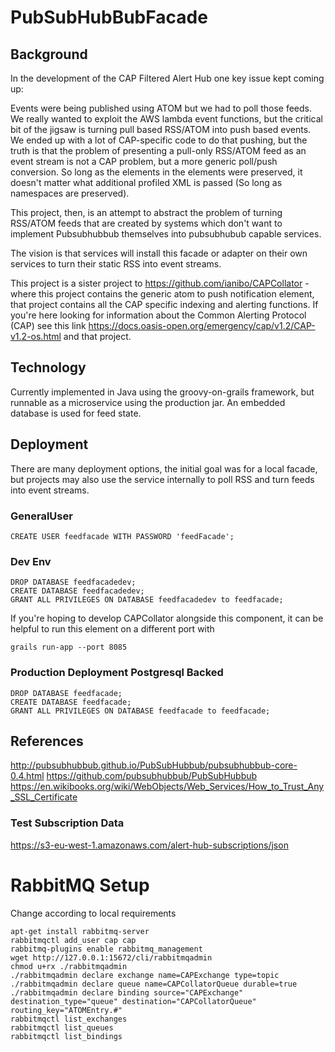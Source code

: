 # PubSubHubBubFacade

## Background

In the development of the CAP Filtered Alert Hub one key issue kept coming up:

Events were being published using ATOM but we had to poll those feeds. We really wanted to exploit the AWS
lambda event functions, but the critical bit of the jigsaw is turning pull based RSS/ATOM into push based
events. We ended up with a lot of CAP-specific code to do that pushing, but the truth is that the problem
of presenting a pull-only RSS/ATOM feed as an event stream is not a CAP problem, but a more generic poll/push
conversion. So long as the <entry> elements in the <feed> elements were preserved, it doesn't matter what
additional profiled XML is passed (So long as namespaces are preserved).

This project, then, is an attempt to abstract the problem of turning RSS/ATOM feeds that are created by 
systems which don't want to implement Pubsubhubbub themselves into pubsubhubub capable services.

The vision is that services will install this facade or adapter on their own services to turn their static
RSS into event streams.

This project is a sister project to https://github.com/ianibo/CAPCollator - where this project contains the
generic atom to push notification element, that project contains all the CAP specific indexing and alerting 
functions. If you're here looking for information about the Common Alerting Protocol (CAP) see
this link https://docs.oasis-open.org/emergency/cap/v1.2/CAP-v1.2-os.html and that project.

## Technology

Currently implemented in Java using the groovy-on-grails framework, but runnable as a microservice using the
production jar. An embedded database is used for feed state.

## Deployment

There are many deployment options, the initial goal was for a local facade, but projects may also use the
service internally to poll RSS and turn feeds into event streams.

### GeneralUser

    CREATE USER feedfacade WITH PASSWORD 'feedFacade';

### Dev Env

    DROP DATABASE feedfacadedev;
    CREATE DATABASE feedfacadedev;
    GRANT ALL PRIVILEGES ON DATABASE feedfacadedev to feedfacade;

If you're hoping to develop CAPCollator alongside this component, it can be helpful to run this element on a different port with

    grails run-app --port 8085


### Production Deployment Postgresql Backed

    DROP DATABASE feedfacade;
    CREATE DATABASE feedfacade;
    GRANT ALL PRIVILEGES ON DATABASE feedfacade to feedfacade;


## References

http://pubsubhubbub.github.io/PubSubHubbub/pubsubhubbub-core-0.4.html
https://github.com/pubsubhubbub/PubSubHubbub
https://en.wikibooks.org/wiki/WebObjects/Web_Services/How_to_Trust_Any_SSL_Certificate

### Test Subscription Data

https://s3-eu-west-1.amazonaws.com/alert-hub-subscriptions/json



# RabbitMQ Setup

Change according to local requirements


    apt-get install rabbitmq-server
    rabbitmqctl add_user cap cap
    rabbitmq-plugins enable rabbitmq_management
    wget http://127.0.0.1:15672/cli/rabbitmqadmin
    chmod u+rx ./rabbitmqadmin
    ./rabbitmqadmin declare exchange name=CAPExchange type=topic
    ./rabbitmqadmin declare queue name=CAPCollatorQueue durable=true
    ./rabbitmqadmin declare binding source="CAPExchange" destination_type="queue" destination="CAPCollatorQueue" routing_key="ATOMEntry.#"
    rabbitmqctl list_exchanges
    rabbitmqctl list_queues
    rabbitmqctl list_bindings


